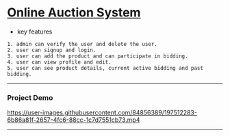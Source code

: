 # [Online Auction System](https://github.com/Dharmesh-Poriya07/Online-Auction-System-DotNetProject)

- key features
```
1. admin can verify the user and delete the user.
2. user can signup and login.
3. user can add the product and can participate in bidding.
4. user can view profile and edit.
5. user can see product details, current active bidding and past bidding.
```

---
### Project Demo


https://user-images.githubusercontent.com/84856389/197512283-6b86a81f-2657-4fc6-88cc-1c7d7551cb73.mp4


---
